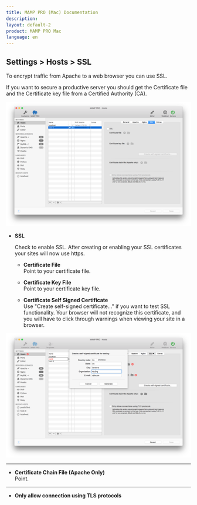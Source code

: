 ```yaml
---
title: MAMP PRO (Mac) Documentation
description: 
layout: default-2
product: MAMP PRO Mac
language: en
---
```


## Settings > Hosts > SSL

To encrypt traffic from Apache to a web browser you can use SSL.

If you want to secure a productive server you should get the Certificate file and the Certificate key file from a Certified Authority (CA).

![MAMP](SSL.png)

*  **SSL**
 
   Check to enable SSL. After creating or enabling your SSL certificates your sites will now use https.

   *  **Certificate File**  
       Point to your certificate file.

   *  **Certificate Key File**  
       Point to your certificate key file.
       
   *  **Certificate Self Signed Certificate**  
       Use "Create self-signed certificate..." if you want to test SSL functionality. Your browser will not recognize this certificate, and you will have to click through warnings when viewing your site in a browser.

 ![MAMP](certificate.png)
 
---
 
   *  **Certificate Chain File (Apache Only)**  
       Point.
       
---

*  **Only allow connection using TLS protocols**
